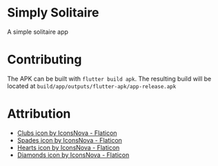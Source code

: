 # Simply Solitaire

A simple solitaire app

# Contributing
The APK can be built with `flutter build apk`. The resulting build will be located at `build/app/outputs/flutter-apk/app-release.apk`

# Attribution
- [Clubs icon by IconsNova - Flaticon](https://www.flaticon.com/free-icons/clubs)
- [Spades icon by IconsNova - Flaticon](https://www.flaticon.com/free-icons/playing-card)
- [Hearts icon by IconsNova - Flaticon](https://www.flaticon.com/free-icons/playing-card)
- [Diamonds icon by IconsNova - Flaticon](https://www.flaticon.com/free-icons/playing-card)

